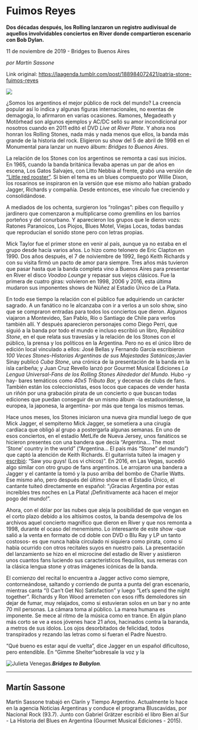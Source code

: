 # Fuimos Reyes

**Dos décadas después, los Rolling lanzaron un registro audivisual de aquellos involvidables conciertos en River donde compartieron escenario con Bob Dylan.**

11 de noviembre de 2019 - Bridges to Buenos Aires

_por Martín Sassone_

Link original: https://laagenda.tumblr.com/post/188984072421/patria-stone-fuimos-reyes

![](https://64.media.tumblr.com/c6a6ee6d6f7e667f498195a7c7e4e4ef/3cdb99b5a925f9d7-e3/s500x750/66e921e8fb86f92f05c71bef519477f49a0d7a9e.jpg)

¿Somos los argentinos el mejor público de rock del mundo? La creencia popular así lo indica y algunas figuras internacionales, no exentas de demagogia, lo afirmaron en varias ocasiones. Ramones, Megadeath y Motörhead son algunos ejemplos y AC/DC selló su amor incondicional por nosotros cuando en 2011 editó el DVD *Live at River Plate*. Y ahora nos honran los Rolling Stones, nada más y nada menos que ellos, la banda más grande de la historia del rock. Eligieron su show del 5 de abril de 1998 en el Monumental para lanzar un nuevo álbum: *Bridges to Buenos Aires*.

La relación de los Stones con los argentinos se remonta a casi sus inicios. En 1965, cuando la banda británica llevaba apenas un par de años en escena, Los Gatos Salvajes, con Litto Nebbia al frente, grabó una versión de [“Little red rooster”](https://www.youtube.com/watch?v=4lQgWzuJC8k). Si bien el tema es un blues compuesto por Willie Dixon, los rosarinos se inspiraron en la versión que ese mismo año habían grabado Jagger, Richards y compañía. Desde entonces, ese vínculo fue creciendo y consolidándose. 

A mediados de los ochenta, surgieron los “rolingas”: pibes con flequillo y jardinero que comenzaron a multiplicarse como gremllins en los barrios porteños y del conurbano. Y aparecieron los grupos que le dieron vozs: Ratones Paranoicos, Los Piojos, Blues Motel, Viejas Locas, todas bandas que reproducían el sonido stone pero con letras propias. 

Mick Taylor fue el primer stone en venir al país, aunque ya no estaba en el grupo desde hacía varios años. Lo hizo como telonero de Eric Clapton en 1990. Dos años después, el 7 de noiviembre de 1992, llegó Keith Richards y con su visita firmó un pacto de amor para siempre. Tres años más tuvieron que pasar hasta que la banda completa vino a Buenos Aires para presentar en River el disco *Voodoo Lounge* y repasar sus viejos clásicos. Fue la primera de cuatro giras: volvieron en 1998, 2006 y 2016, esta última mudaron sus imponentes shows de Núñez al Estadio Único de La Plata.

En todo ese tiempo la relación con el público fue adquiriendo un carácter sagrado. A un fanático no le alcanzaba con ir a verlos a un solo show, sino que se compraron entradas para todos los conciertos que dieron. Algunos viajaron a Montevideo, San Pablo, Río o Santiago de Chile para verlos también allí. Y después aparecieron personajes como Diego Perri, que siguió a la banda por todo el mundo e incluso escribió un libro, *República Stone*, en el que relata sus travesías y la relación de los Stones con el público, la prensa y los políticos en la Argentina. Pero no es el único libro de edición local vinculado a ellos: José Bellas y Fernando García escribieron *100 Veces Stones-Historias Argentinas de sus Majestades Satánicas*;Javier Sinay publicó *Cuba Stone*, una crónica de la presentación de la banda en la isla caribeña; y Juan Cruz Revello lanzó por Gourmet Musical Ediciones *La Lengua Universal-Fans de los Rolling Stones Alrededor del Mundo.* Hubo -y hay- bares temáticos como *40x5 Tributo Bar,* y decenas de clubs de fans. También están los coleccionistas, esos locos que capaces de vender hasta un riñón por una grabación pirata de un concierto o que buscan todas ediciones que puedan conseguir de un mismo álbum -la estadounidense, la europea, la japonesa, la argentina- por más que tenga los mismos temas.



Hace unos meses, los Stones iniciaron una nueva gira mundial luego de que Mick Jagger, el sempiterno Mick Jagger, se sometiera a una cirugía cardíaca que obligó al grupo a postergarla algunas semanas. En uno de esos conciertos, en el estadio MetLife de Nueva Jersey, unos fanáticos se hicieron presentes con una bandera que decía “Argentina… The most ‘Stone’ country in the world” (“Argentina… El país más “Stone” del mundo”) que captó la atención de Keith Richards. El guitarrista tuiteó la imagen y [escribió](https://twitter.com/officialkeef/status/1157140439109160960?lang=es): “Saw you guys! (Los vi chicos)”. En 2016, en Las Vegas, sucedió algo similar con otro grupo de fans argentinos. Le arrojaron una bandera a Jagger y el cantante la tomó y la puso arriba del bombo de Charlie Watts. Ese mismo año, pero después del último show en el Estadio Único, el cantante tuiteó directamente en español: “¡Gracias Argentina por estas increíbles tres noches en La Plata! ¡Definitivamente acá hacen el mejor pogo del mundo!”. 

Ahora, con el dólar por las nubes que aleja la posibilidad de que vengan en el corto plazo debido a los altísimos costos, la banda desempolva de los archivos aquel concierto magnífico que dieron en River y que nos remonta a 1998, durante el ocaso del menemismo. Lo interesante de este show -que salió a la venta en formato de cd doble con DVD o Blu Ray y LP un tanto costosos- es que nunca había circulado ni siquiera como pirata, como sí había ocurrido con otros recitales suyos en nuestro país. La presentación del lanzamiento se hizo en el microcine del estadio de River y asistieron unos cuantos fans luciendo sus característicos flequillos, sus remeras con la clásica lengua stone y otras imágenes icónicas de la banda.

El comienzo del recital lo encuentra a Jagger activo como siempre, contorneándose, saltando y corriendo de punta a punta del gran escenario, mientras canta “(I Can’t Get No) Satisfaction” y luego “Let’s spend the night together”. Richards y Ron Wood arremeten con esos riffs demoledores sin dejar de fumar, muy relajados, como si estuvieran solos en un bar y no ante 70 mil personas. La cámara toma al público. La marea humana es imponente. Se mece al ritmo de la música como en trance. En algún plano más corto se ve a esos jóvenes hace 21 años, hacinados contra la baranda, a metros de sus ídolos. Los ojos desorbitados de felicidad, todos transpirados y rezando las letras como si fueran el Padre Nuestro.

“Qué bueno es estar aquí de vuelta”, dice Jagger en un español dificultoso, pero entendible. En “Gimme Shelter”sobresale la voz y la 

![Julieta Venegas](https://64.media.tumblr.com/17b36564c31b2d53e4810935ab708c8f/3cdb99b5a925f9d7-9f/s250x400/046d1af3b89848ceefd3dbdc55efc36cbfaae098.jpg)*.**Bridges to Babylon**.* 

---

Martín Sassone
--------------

Martín Sassone trabajó en Clarín y Tiempo Argentino. Actualmente lo hace en la agencia Noticias Argentinas y conduce el programa Bluscavidas, por Nacional Rock (93.7). Junto con Gabriel Grätzer escribió el libro Bien al Sur - La Historia del Blues en Argentina (Gourmet Musical Ediciones - 2015).

